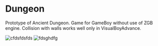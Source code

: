 # Dungeon
Prototype of Ancient Dungeon. Game for GameBoy without use of ZGB engine. Collision with walls works well only in VisualBoyAdvance.

![cfdsfdsfds](https://user-images.githubusercontent.com/18172067/42844760-43f6853a-8a14-11e8-83d8-c4e935ca641b.JPG)
![fdsghdfg](https://user-images.githubusercontent.com/18172067/42844765-48ebb2ae-8a14-11e8-9134-32bdd4c64727.JPG)
